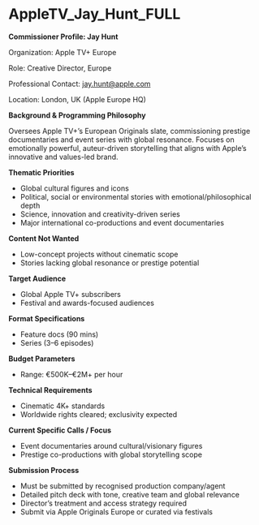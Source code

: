 # AppleTV_Jay_Hunt_FULL

**Commissioner Profile: Jay Hunt**

Organization: Apple TV+ Europe

Role: Creative Director, Europe

Professional Contact: jay.hunt@apple.com

Location: London, UK (Apple Europe HQ)

**Background & Programming Philosophy**

Oversees Apple TV+’s European Originals slate, commissioning prestige documentaries and event series with global resonance. Focuses on emotionally powerful, auteur-driven storytelling that aligns with Apple’s innovative and values-led brand.

**Thematic Priorities**

- Global cultural figures and icons
- Political, social or environmental stories with emotional/philosophical depth
- Science, innovation and creativity-driven series
- Major international co-productions and event documentaries

**Content Not Wanted**

- Low-concept projects without cinematic scope
- Stories lacking global resonance or prestige potential

**Target Audience**

- Global Apple TV+ subscribers
- Festival and awards-focused audiences

**Format Specifications**

- Feature docs (90 mins)
- Series (3–6 episodes)

**Budget Parameters**

- Range: €500K–€2M+ per hour

**Technical Requirements**

- Cinematic 4K+ standards
- Worldwide rights cleared; exclusivity expected

**Current Specific Calls / Focus**

- Event documentaries around cultural/visionary figures
- Prestige co-productions with global storytelling scope

**Submission Process**

- Must be submitted by recognised production company/agent
- Detailed pitch deck with tone, creative team and global relevance
- Director’s treatment and access strategy required
- Submit via Apple Originals Europe or curated via festivals